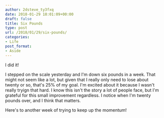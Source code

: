 ```yaml
---
author: 2dsteve_ty3fxq
date: 2018-01-29 18:01:09+00:00
draft: false
title: Six Pounds
type: post
url: /2018/01/29/six-pounds/
categories:
- Life
post_format:
- Aside
---
```


I did it!

I stepped on the scale yesterday and I'm down six pounds in a week. That might not seem like a lot, but given that I really only need to lose about twenty or so, that's 25% of my goal. I'm excited about it because I wasn't really tryign that hard. I know this isn't the story a lot of people face, but I'm grateful for this small improvement regardless. I notice when I'm twenty pounds over, and I think that matters.

Here's to another week of trying to keep up the momentum!
